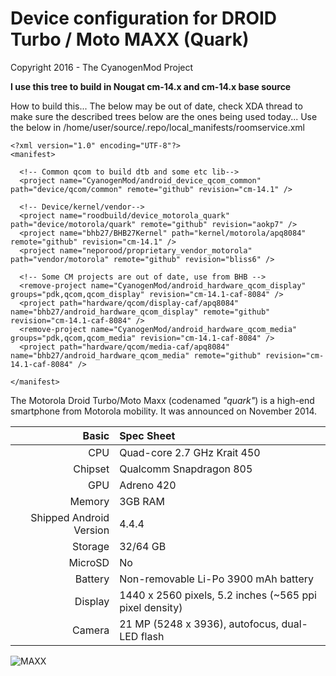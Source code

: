 Device configuration for DROID Turbo / Moto MAXX (Quark)
==============================
Copyright 2016 - The CyanogenMod Project

**I use this tree to build in Nougat cm-14.x and cm-14.x base source**

How to build this...
The below may be out of date, check XDA thread to make sure the described trees below are the ones being used today...
Use the below in /home/user/source/.repo/local_manifests/roomservice.xml

	<?xml version="1.0" encoding="UTF-8"?>
	<manifest>

	  <!-- Common qcom to build dtb and some etc lib-->
	  <project name="CyanogenMod/android_device_qcom_common" path="device/qcom/common" remote="github" revision="cm-14.1" />

	  <!-- Device/kernel/vendor-->
	  <project name="roodbuild/device_motorola_quark" path="device/motorola/quark" remote="github" revision="aokp7" />
	  <project name="bhb27/BHB27Kernel" path="kernel/motorola/apq8084" remote="github" revision="cm-14.1" />
	  <project name="neporood/proprietary_vendor_motorola" path="vendor/motorola" remote="github" revision="bliss6" />

	  <!-- Some CM projects are out of date, use from BHB -->
	  <remove-project name="CyanogenMod/android_hardware_qcom_display" groups="pdk,qcom,qcom_display" revision="cm-14.1-caf-8084" />
	  <project path="hardware/qcom/display-caf/apq8084" name="bhb27/android_hardware_qcom_display" remote="github" revision="cm-14.1-caf-8084" />
	  <remove-project name="CyanogenMod/android_hardware_qcom_media" groups="pdk,qcom,qcom_media" revision="cm-14.1-caf-8084" />
	  <project path="hardware/qcom/media-caf/apq8084" name="bhb27/android_hardware_qcom_media" remote="github" revision="cm-14.1-caf-8084" />

	</manifest>

The Motorola Droid Turbo/Moto Maxx (codenamed _"quark"_) is a high-end smartphone from Motorola mobility.
It was announced on November 2014.

Basic   | Spec Sheet
-------:|:-------------------------
CPU     | Quad-core 2.7 GHz Krait 450
Chipset | Qualcomm Snapdragon 805
GPU     | Adreno 420
Memory  | 3GB RAM
Shipped Android Version | 4.4.4
Storage | 32/64 GB
MicroSD | No
Battery | Non-removable Li-Po 3900 mAh battery
Display | 1440 x 2560 pixels, 5.2 inches (~565 ppi pixel density)
Camera  | 21 MP (5248 x 3936), autofocus, dual-LED flash


![MAXX](https://dl.dropboxusercontent.com/u/281742759/maxx/novo-moto-maxx-1.jpg "MAXX")
